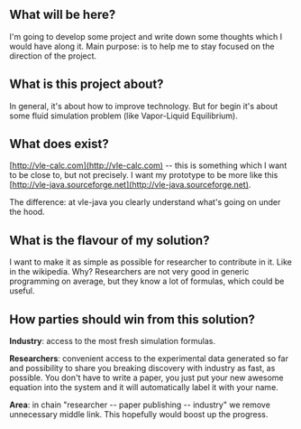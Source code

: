 <!-- Header: Conception of the new CAS -->
<!-- Tag: magnaura -->
<!-- Summary: Description of how the Magnaura should look on completion. -->

## What will be here?

I'm going to develop some project and write down some thoughts which I would have along it.
Main purpose: is to help me to stay focused on the direction of the project.

## What is this project about?

In general, it's about how to improve technology. But for begin it's about some fluid simulation problem (like Vapor-Liquid Equilibrium).

## What does exist?

[http://vle-calc.com](http://vle-calc.com) -- this is something which I want to be close to, but not precisely.
I want my prototype to be more like this [http://vle-java.sourceforge.net](http://vle-java.sourceforge.net).

The difference: at vle-java you clearly understand what's going on under the hood.

## What is the flavour of my solution?

I want to make it as simple as possible for researcher to contribute in it. Like in the wikipedia. Why? Researchers are not very good in generic programming on average, but they know a lot of formulas, which could be useful.

## How parties should win from this solution?

__Industry__: access to the most fresh simulation formulas.

__Researchers__: convenient access to the experimental data generated so far and possibility to share you breaking discovery with industry as fast, as possible. You don't have to write a paper, you just put your new awesome equation into the system and it will automatically label it with your name.

__Area__: in chain "researcher -- paper publishing -- industry" we remove unnecessary middle link. This hopefully would boost up the progress.
